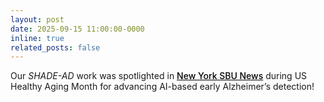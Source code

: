 ```yaml
---
layout: post
date: 2025-09-15 11:00:00-0000
inline: true
related_posts: false
---
```


Our <em>SHADE-AD</em> work was spotlighted in <a href="https://news.stonybrook.edu/university/stony-brook-researchers-use-ai-to-advance-alzheimers-detection/" style="font-weight: 500; color: black;">New York SBU News</a> during US Healthy Aging Month for advancing AI-based early Alzheimer’s detection!